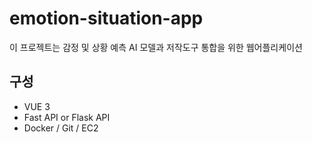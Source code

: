 # emotion-situation-app

이 프로젝트는 감정 및 상황 예측 AI 모델과 저작도구 통합을 위한 
웹어플리케이션

## 구성
- VUE 3
- Fast API or Flask API
- Docker / Git / EC2
